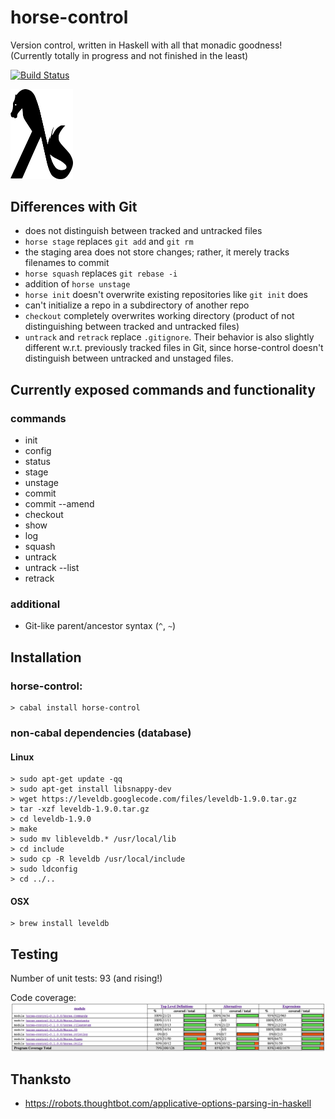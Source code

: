 # horse-control
Version control, written in Haskell with all that monadic goodness! (Currently totally in progress and not finished in the least)

[![Build Status](https://travis-ci.org/bgwines/horse-control.svg?branch=master)](https://travis-ci.org/bgwines/horse-control)

<img src="logo.png" alt="" width="100px"/>

Differences with Git
--------------------

<!-- * `horse rebase` acts like `git rebase -p` -->
<!-- * `horse pull` acts like `git pull --rebase=preserve-merges` -->
* does not distinguish between tracked and untracked files
* `horse stage` replaces `git add` and `git rm`
* the staging area does not store changes; rather, it merely tracks filenames to commit
* `horse squash` replaces `git rebase -i`
* addition of `horse unstage`
* `horse init` doesn't overwrite existing repositories like `git init` does
* can't initialize a repo in a subdirectory of another repo
* `checkout` completely overwrites working directory (product of not distinguishing between tracked and untracked files)
* `untrack` and `retrack` replace `.gitignore`. Their behavior is also slightly different w.r.t. previously tracked files in Git, since horse-control doesn't distinguish between untracked and unstaged files.

Currently exposed commands and functionality
--------------------------------------------

### commands ###

* init
* config
* status
* stage
* unstage
* commit
* commit --amend
* checkout
* show
* log
* squash
* untrack
* untrack --list
* retrack

### additional ###

* Git-like parent/ancestor syntax (`^`, `~`)

Installation
------------

### horse-control: ###

    > cabal install horse-control

### non-cabal dependencies (database) ###

#### Linux ####

    > sudo apt-get update -qq
    > sudo apt-get install libsnappy-dev
    > wget https://leveldb.googlecode.com/files/leveldb-1.9.0.tar.gz
    > tar -xzf leveldb-1.9.0.tar.gz
    > cd leveldb-1.9.0
    > make
    > sudo mv libleveldb.* /usr/local/lib
    > cd include
    > sudo cp -R leveldb /usr/local/include
    > sudo ldconfig
    > cd ../..

#### OSX ####

    > brew install leveldb

Testing
-------

Number of unit tests: 93 (and rising!)

Code coverage: ![](coverage.png)

Thanksto
--------

* https://robots.thoughtbot.com/applicative-options-parsing-in-haskell
